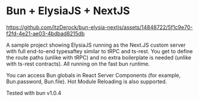 # Bun + ElysiaJS + NextJS

<!-- demo video -->
https://github.com/ItzDerock/bun-elysia-nextjs/assets/14848722/5f1c9e70-f2fd-4e21-ae03-4bdbad8215db

A sample project showing ElysiaJS running as the Next.JS custom server with full end-to-end typesaftey similar to tRPC and ts-rest. You get to define the route paths (unlike with tRPC) and no extra boilerplate is needed (unlike with ts-rest contracts). All running on the fast bun runtime.

You can access Bun globals in React Server Components (for example, Bun.password, Bun.file). Hot Module Reloading is also supported.

Tested with bun v1.0.4
